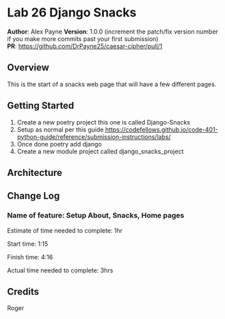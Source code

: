 # Lab 26 Django Snacks

**Author**: Alex Payne
**Version**: 1.0.0 (increment the patch/fix version number if you make more commits past your first submission)  
**PR**: https://github.com/DrPayne25/caesar-cipher/pull/1

## Overview
This is the start of a snacks web page that will have a few different pages. 

## Getting Started
1. Create a new poetry project this one is called Django-Snacks
2. Setup as normal per this guide https://codefellows.github.io/code-401-python-guide/reference/submission-instructions/labs/
3. Once done poetry add django
4. Create a new module project called django_snacks_project

## Architecture

## Change Log
### Name of feature: Setup About, Snacks, Home pages

Estimate of time needed to complete: 1hr 

Start time: 1:15

Finish time: 4:16

Actual time needed to complete: 3hrs

## Credits 
Roger
